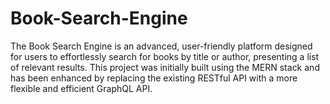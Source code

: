 # Book-Search-Engine
The Book Search Engine is an advanced, user-friendly platform designed for users to effortlessly search for books by title or author, presenting a list of relevant results. This project was initially built using the MERN stack and has been enhanced by replacing the existing RESTful API with a more flexible and efficient GraphQL API.
